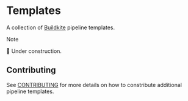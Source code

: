 # Templates

A collection of [Buildkite](https://buildkite.com) pipeline templates.

> [!NOTE] 
> 🚧 Under construction.

## Contributing

See [CONTRIBUTING](./CONTRIBUTING.md) for more details on how to constribute additional pipeline templates.
